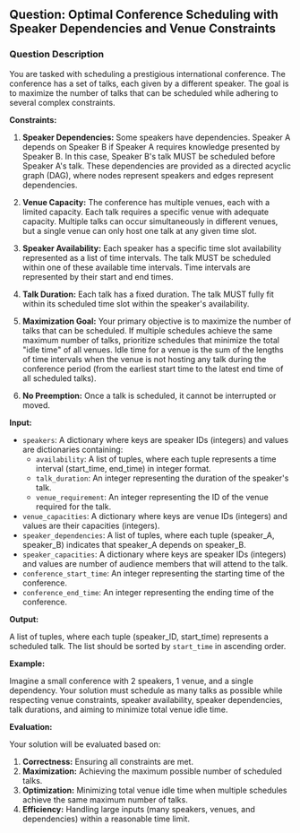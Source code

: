 ## Question: Optimal Conference Scheduling with Speaker Dependencies and Venue Constraints

### Question Description

You are tasked with scheduling a prestigious international conference. The conference has a set of talks, each given by a different speaker. The goal is to maximize the number of talks that can be scheduled while adhering to several complex constraints.

**Constraints:**

1.  **Speaker Dependencies:** Some speakers have dependencies. Speaker A depends on Speaker B if Speaker A requires knowledge presented by Speaker B. In this case, Speaker B's talk MUST be scheduled before Speaker A's talk. These dependencies are provided as a directed acyclic graph (DAG), where nodes represent speakers and edges represent dependencies.

2.  **Venue Capacity:** The conference has multiple venues, each with a limited capacity. Each talk requires a specific venue with adequate capacity. Multiple talks can occur simultaneously in different venues, but a single venue can only host one talk at any given time slot.

3.  **Speaker Availability:** Each speaker has a specific time slot availability represented as a list of time intervals. The talk MUST be scheduled within one of these available time intervals. Time intervals are represented by their start and end times.

4.  **Talk Duration:** Each talk has a fixed duration. The talk MUST fully fit within its scheduled time slot within the speaker's availability.

5.  **Maximization Goal:** Your primary objective is to maximize the number of talks that can be scheduled. If multiple schedules achieve the same maximum number of talks, prioritize schedules that minimize the total "idle time" of all venues. Idle time for a venue is the sum of the lengths of time intervals when the venue is not hosting any talk during the conference period (from the earliest start time to the latest end time of all scheduled talks).

6.  **No Preemption:** Once a talk is scheduled, it cannot be interrupted or moved.

**Input:**

*   `speakers`: A dictionary where keys are speaker IDs (integers) and values are dictionaries containing:
    *   `availability`: A list of tuples, where each tuple represents a time interval (start\_time, end\_time) in integer format.
    *   `talk_duration`: An integer representing the duration of the speaker's talk.
    *   `venue_requirement`: An integer representing the ID of the venue required for the talk.
*   `venue_capacities`: A dictionary where keys are venue IDs (integers) and values are their capacities (integers).
*   `speaker_dependencies`: A list of tuples, where each tuple (speaker\_A, speaker\_B) indicates that speaker\_A depends on speaker\_B.
*   `speaker_capacities`: A dictionary where keys are speaker IDs (integers) and values are number of audience members that will attend to the talk.
*   `conference_start_time`: An integer representing the starting time of the conference.
*   `conference_end_time`: An integer representing the ending time of the conference.

**Output:**

A list of tuples, where each tuple (speaker\_ID, start\_time) represents a scheduled talk. The list should be sorted by `start_time` in ascending order.

**Example:**

Imagine a small conference with 2 speakers, 1 venue, and a single dependency. Your solution must schedule as many talks as possible while respecting venue constraints, speaker availability, speaker dependencies, talk durations, and aiming to minimize total venue idle time.

**Evaluation:**

Your solution will be evaluated based on:

1.  **Correctness:** Ensuring all constraints are met.
2.  **Maximization:** Achieving the maximum possible number of scheduled talks.
3.  **Optimization:** Minimizing total venue idle time when multiple schedules achieve the same maximum number of talks.
4.  **Efficiency:** Handling large inputs (many speakers, venues, and dependencies) within a reasonable time limit.
